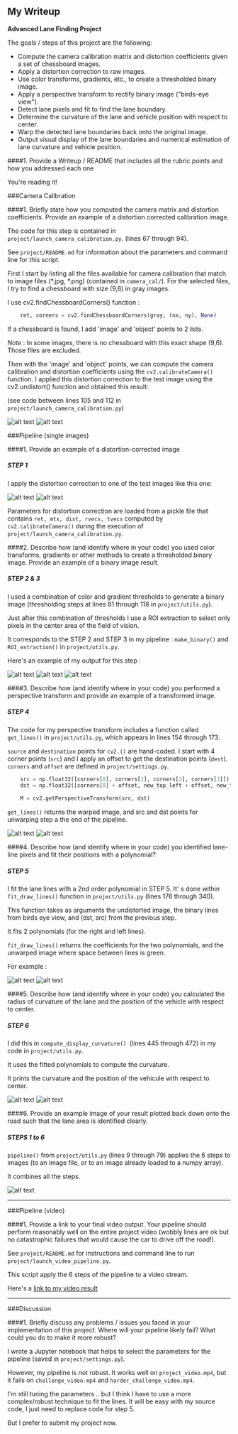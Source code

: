 ## My Writeup

**Advanced Lane Finding Project**

The goals / steps of this project are the following:

* Compute the camera calibration matrix and distortion coefficients given a set of chessboard images.
* Apply a distortion correction to raw images.
* Use color transforms, gradients, etc., to create a thresholded binary image.
* Apply a perspective transform to rectify binary image ("birds-eye view").
* Detect lane pixels and fit to find the lane boundary.
* Determine the curvature of the lane and vehicle position with respect to center.
* Warp the detected lane boundaries back onto the original image.
* Output visual display of the lane boundaries and numerical estimation of lane curvature and vehicle position.

[//]: # (Image References)

[image1]: ./camera_cal/calibration2.jpg "Distorted"
[image2]: ./camera_cal/tmp/undist_calibration2.jpg "Undistorted"
[image3]: ./test_images/test3.jpg "Road Image"
[image4]: ./output_images/undistort_test3.jpg "Undistorted Road Image"
[image5]: ./output_images/binary_test3.jpg "Binary Road Image"
[image6]: ./output_images/masked_binary_test3.jpg "Masked Binary Road Image"
[image7]: ./output_images/binary_lines_test3.jpg "Binary Lines (birds eye view)"
[image8]: ./output_images/lines_test3.jpg "Road Image with Lines"
[image9]: ./output_images/final_test3.jpg "Road Image with Lines and Curvature"

####1. Provide a Writeup / README that includes all the rubric points and how you addressed each one

You're reading it!

###Camera Calibration

####1. Briefly state how you computed the camera matrix and distortion coefficients. Provide an example of a distortion corrected calibration image.

The code for this step is contained in `project/launch_camera_calibration.py`.  (lines 67 through 94).

See `project/README.md` for information about the parameters and command line for this script.

First I start by listing all the files available for camera calibration that match to image files (*.jpg, *.png) (contained in `camera_cal/`).
For the selected files, I try to find a chessboard with size (9,6) in gray images.

I use cv2.findChessboardCorners() function : 

```python 
    ret, corners = cv2.findChessboardCorners(gray, (nx, ny), None)
```

If a chessboard is found, I add 'image' and 'object' points to 2 lists. 

_Note_ : In some images, there is no chessboard with this exact shape (9,6). Those files are excluded. 

Then with the 'image' and 'object' points, we can compute the camera calibration and distortion coefficients using the `cv2.calibrateCamera()` function.
I applied this distortion correction to the test image using the cv2.undistort() function and obtained this result: 

(see code between lines 105 and 112 in `project/launch_camera_calibration.py`)

![alt text][image1]
![alt text][image2]

###Pipeline (single images)

####1. Provide an example of a distortion-corrected image

##### STEP 1
I apply the distortion correction to one of the test images like this one: 

![alt text][image3]
![alt text][image4]

Parameters for distortion correction are loaded from a pickle file that contains `ret, mtx, dist, rvecs, tvecs` computed by `cv2.calibrateCamera()` during the execution of `project/launch_camera_calibration.py`. 

####2. Describe how (and identify where in your code) you used color transforms, gradients or other methods to create a thresholded binary image.  Provide an example of a binary image result.

##### STEP 2 & 3
I used a combination of color and gradient thresholds to generate a binary image (thresholding steps at lines 81 through 118 in `project/utils.py`).

Just after this combination of thresholds I use a ROI extraction to select only pixels in the center area of the field of vision. 

It corresponds to the STEP 2 and STEP 3 in my pipeline : `make_binary()` and `ROI_extraction()` in `project/utils.py`.

Here's an example of my output for this step : 

![alt text][image3]
![alt text][image5]
![alt text][image6]

####3. Describe how (and identify where in your code) you performed a perspective transform and provide an example of a transformed image.

##### STEP 4
The code for my perspective transform includes a function called `get_lines()` in `project/utils.py`, which appears in lines 154 through 173.

`source` and `destination` points for `cv2.()` are hand-coded. I start with 4 corner points (`src`) and I apply an offset to get the destination points (`dest`). `corners` and `offset` are defined in `project/settings.py`. 

```python
    src = np.float32([corners[0], corners[1], corners[2], corners[3]])
    dst = np.float32([corners[0] + offset, new_top_left + offset, new_top_right - offset, corners[3] - offset])

    M = cv2.getPerspectiveTransform(src, dst)
```

`get_lines()` returns the warped image, and src and dst points for unwarping step a the end of the pipeline. 

![alt text][image6]
![alt text][image7]

####4. Describe how (and identify where in your code) you identified lane-line pixels and fit their positions with a polynomial?

##### STEP 5

I fit the lane lines with a 2nd order polynomial in STEP 5. 
It' s done within `fit_draw_lines()` function in `project/utils.py` (lines 176 through 340). 

This function takes as arguments the undistorted image, the binary lines from birds eye view, and (dst, src) from the previous step. 

It fits 2 polynomials (for the right and left lines). 

`fit_draw_lines()` returns the coefficients for the two polynomials, and the unwarped image where space between lines is green. 


For example : 

![alt text][image3]
![alt text][image8]
 

####5. Describe how (and identify where in your code) you calculated the radius of curvature of the lane and the position of the vehicle with respect to center.

##### STEP 6

I did this in `compute_display_curvature() `(lines 445 through 472) in my code in `project/utils.py`.

It uses the fitted polynomials to compute the curvature. 

It prints the curvature and the position of the vehicule with respect to center.

![alt text][image3]
![alt text][image9]


####6. Provide an example image of your result plotted back down onto the road such that the lane area is identified clearly.

##### STEPS 1 to 6

`pipeline()` from `project/utils.py` (lines 9 through 79) applies the 6 steps to images (to an image file, or to an image already loaded to a numpy array). 

It combines all the steps. 

![alt text][image9]

---

###Pipeline (video)

####1. Provide a link to your final video output.  Your pipeline should perform reasonably well on the entire project video (wobbly lines are ok but no catastrophic failures that would cause the car to drive off the road!).

See `project/README.md` for instructions and command line to run `project/launch_video_pipeline.py`.

This script apply the 6 steps of the pipeline to a video stream. 

Here's a [link to my video result](./output_project_video.mp4)

---

###Discussion

####1. Briefly discuss any problems / issues you faced in your implementation of this project.  Where will your pipeline likely fail?  What could you do to make it more robust?


I wrote a Jupyter notebook that helps to select the parameters for the pipeline (saved in `project/settings.py`). 

However, my pipeline is not robust. It works well on `project_video.mp4`, but it fails on `challenge_video.mp4` and `harder_challenge_video.mp4`. 

I'm still tuning the parameters .. but I think I have to use a more complex/robust technique to fit the lines. 
It will be easy with my source code, I just need to replace code for step 5. 

But I prefer to submit my project now. 



